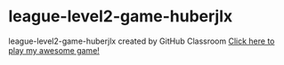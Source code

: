 # league-level2-game-huberjlx
league-level2-game-huberjlx created by GitHub Classroom
<a href="https://github.com/League-level2-student/league-level2-game-huberjlx/blob/master/src/Color%20Defense.jar?raw=true">Click here to play my awesome game!</a>
